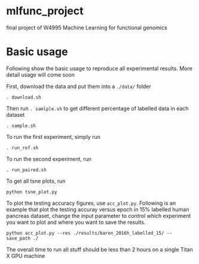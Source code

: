 # mlfunc_project
final project of W4995 Machine Learning for functional genomics

# Basic usage
Following show the basic usage to reproduce all experimental results. More detail usage will come soon

First, download the data and put them into a `./data/` folder 
```
. download.sh
```
Then run `. samlple.sh` to get different percentage of labelled data in each dataset
```
. sample.sh
```

To run the first experiment, simply run
```
. run_ref.sh
```

To run the second experiment, run
```
. run_paired.sh
```

To get all tsne plots, run
```
python tsne_plot.py
```

To plot the testing accuracy figures, use `acc_plot.py`. Following is an example that plot the testing accuray versus epoch in 15% labelled human pancreas dataset, change the input parameter to control which experiment you want to plot and where you want to save the results.
```
python acc_plot.py --res ./results/baron_2016h_labelled_15/ --save_path ./
```
The overall time to run all stuff should be less than 2 hours on a single Titan X GPU machine
